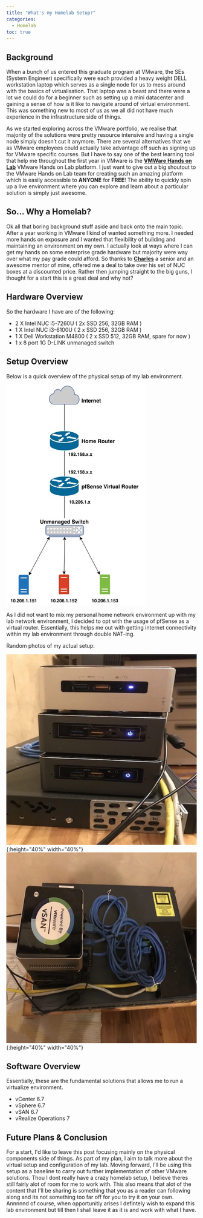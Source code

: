 ```yaml
---
title: "What's my Homelab Setup?"
categories: 
  - Homelab
toc: true
---
```


## Background
When a bunch of us entered this graduate program at VMware, the SEs (System Engineer) specifically were each provided a heavy weight DELL workstation laptop which serves as a single node for us to mess around with the basics of virtualisation. That laptop was a beast and there were a lot we could do for a beginner such as setting up a mini datacenter and gaining a sense of how is it like to navigate around of virtual environment. This was something new to most of us as we all did not have much experience in the infrastructure side of things.

As we started exploring across the VMware portfolio, we realise that majority of the solutions were pretty resource intensive and having a single node simply doesn’t cut it anymore. There are several alternatives that we as VMware employees could actually take advantage off such as signing up for VMware specific courses. But I have to say one of the best learning tool that help me throughout the first year in VMware is the  **[VMWare Hands on Lab](https://labs.hol.vmware.com)** VMware Hands on Lab platform. I just want to give out a big shoutout to the VMware Hands on Lab team for creating such an amazing platform which is easily accessible to **ANYONE** for **FREE**! The ability to quickly spin up a live environment where you can explore and learn about a particular solution is simply just awesome.

## So… Why a Homelab?
Ok all that boring background stuff aside and back onto the main topic. After a year working in VMware I kind of wanted something more. I needed more hands on exposure and I wanted that flexibility of building and maintaining an environment on my own. I actually look at ways where I can get my hands on some enterprise grade hardware but majority were way over what my pay grade could afford. So thanks to **[Charles](https://www.thinkcharles.net/ )** a senior and an awesome mentor of mine, offered me a deal to take over his set of NUC boxes at a discounted price. Rather then jumping straight to the big guns, I thought for a start this is a great deal and why not?

## Hardware Overview
So the hardware I have are of the following:
* 2 X Intel NUC i5-7260U ( 2x SSD 256, 32GB RAM )
* 1 X Intel NUC i3-6100U ( 2 x SSD 256, 32GB RAM )
* 1 X Dell Workstation M4800 ( 2 x SSD 512, 32GB RAM, spare for now )
* 1 x 8 port 1G D-LINK unmanaged switch

## Setup Overview
Below is a quick overview of the physical setup of my lab environment.

![Homelab Overview](/assets/images/homelab/Homelab.jpg "Homelab Overview")

As I did not want to mix my personal home network environment up with my lab network environment, I decided to opt with the usage of pfSense as a virtual router. Essentially, this helps me out with getting internet connectivity within my lab environment through double NAT-ing.

Random photos of my actual setup:

![Homelab Physical 1](/assets/images/homelab/PhysicalSetup1.jpg "Homelab Physical 1"){:height="40%" width="40%"}
![Homelab Physical 2](/assets/images/homelab/PhysicalSetup2.jpg "Homelab Physical 2"){:height="40%" width="40%"}

## Software Overview
Essentially, these are the fundamental solutions that allows me to run a virtualize environment.
* vCenter 6.7
* vSphere 6.7
* vSAN 6.7
* vRealize Operations 7

## Future Plans & Conclusion
For a start, I'd like to leave this post focusing mainly on the physical components side of things. As part of my plan, I aim to talk more about the virtual setup and configuration of my lab. Moving forward, I'll be using this setup as a baseline to carry out further implementation of other VMware solutions. Thou I dont really have a crazy homelab setup, I believe theres still fairly alot of room for me to work with. This also means that alot of the content that I'll be sharing is something that you as a reader can following along and its not something too far off for you to try it on your own. Annnnnd of course, when opportunitiy arises I defintely wish to expand this lab environment but till then I shall leave it as it is and work with what I have.